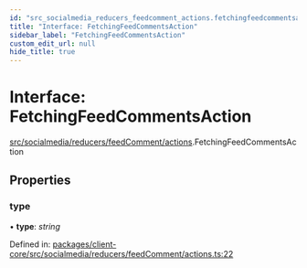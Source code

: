 ```yaml
---
id: "src_socialmedia_reducers_feedcomment_actions.fetchingfeedcommentsaction"
title: "Interface: FetchingFeedCommentsAction"
sidebar_label: "FetchingFeedCommentsAction"
custom_edit_url: null
hide_title: true
---
```


# Interface: FetchingFeedCommentsAction

[src/socialmedia/reducers/feedComment/actions](../modules/src_socialmedia_reducers_feedcomment_actions.md).FetchingFeedCommentsAction

## Properties

### type

• **type**: *string*

Defined in: [packages/client-core/src/socialmedia/reducers/feedComment/actions.ts:22](https://github.com/xr3ngine/xr3ngine/blob/7e8e151f1/packages/client-core/src/socialmedia/reducers/feedComment/actions.ts#L22)
